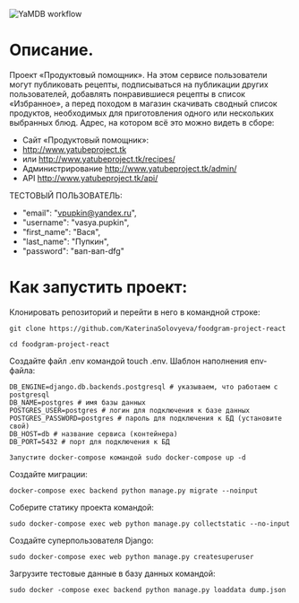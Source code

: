 ![YaMDB workflow](https://github.com/KaterinaSolovyeva/foodgram-project-react/actions/workflows/foodgram_workflow.yml/badge.svg)

# Описание.

Проект «Продуктовый помощник». На этом сервисе пользователи могут публиковать рецепты, подписываться на публикации других пользователей, добавлять понравившиеся рецепты в список «Избранное», а перед походом в магазин скачивать сводный список продуктов, необходимых для приготовления одного или нескольких выбранных блюд.
Адрес, на котором всё это можно видеть в сборе:
- Сайт «Продуктовый помощник»:
- http://www.yatubeproject.tk
- или http://www.yatubeproject.tk/recipes/
- Администрирование
http://www.yatubeproject.tk/admin/
- API
http://www.yatubeproject.tk/api/

ТЕСТОВЫЙ ПОЛЬЗОВАТЕЛЬ:
   - "email": "vpupkin@yandex.ru",
   - "username": "vasya.pupkin",
   - "first_name": "Вася",
   - "last_name": "Пупкин",
   - "password": "вап-вап-dfg"

# Как запустить проект:

Клонировать репозиторий и перейти в него в командной строке:
```
git clone https://github.com/KaterinaSolovyeva/foodgram-project-react

```
```
cd foodgram-project-react
```
Создайте файл .env командой touch .env. Шаблон наполнения env-файла:
```
DB_ENGINE=django.db.backends.postgresql # указываем, что работаем с postgresql
DB_NAME=postgres # имя базы данных
POSTGRES_USER=postgres # логин для подключения к базе данных
POSTGRES_PASSWORD=postgres # пароль для подключения к БД (установите свой)
DB_HOST=db # название сервиса (контейнера)
DB_PORT=5432 # порт для подключения к БД
```
```
Запустите docker-compose командой sudo docker-compose up -d
```
Создайте миграции: 
```
docker-compose exec backend python manage.py migrate --noinput
```
Соберите статику проекта командой:
```
sudo docker-compose exec web python manage.py collectstatic --no-input
```
Создайте суперпользователя Django:
```
sudo docker-compose exec web python manage.py createsuperuser
```
Загрузите тестовые данные в базу данных командой: 
```
sudo docker -compose exec backend python manage.py loaddata dump.json
```
